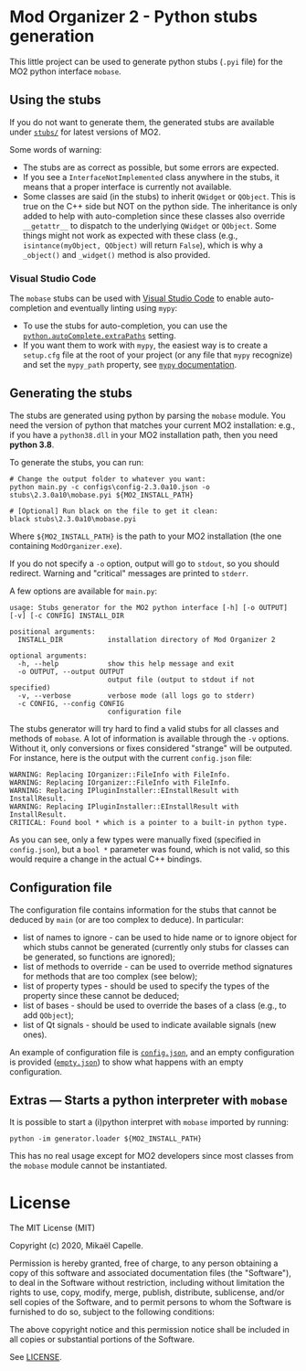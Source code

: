 # Mod Organizer 2 - Python stubs generation

This little project can be used to generate python stubs (`.pyi` file) for the MO2 python
interface `mobase`.

## Using the stubs

If you do not want to generate them, the generated stubs are available under [`stubs/`](stubs/) for latest
versions of MO2.

Some words of warning:
- The stubs are as correct as possible, but some errors are expected.
- If you see a `InterfaceNotImplemented` class anywhere in the stubs, it means that a proper interface is
    currently not available.
- Some classes are said (in the stubs) to inherit `QWidget` or `QObject`. This is true on the C++ side but NOT
    on the python side. The inheritance is only added to help with auto-completion since these classes also
    override `__getattr__` to dispatch to the underlying `QWidget` or `QObject`. Some things might not work as
    expected with these class (e.g., `isintance(myObject, QObject)` will return `False`), which is why a
    `_object()` and `_widget()` method is also provided.

### Visual Studio Code

The `mobase` stubs can be used with [Visual Studio Code](https://code.visualstudio.com/) to enable auto-completion and eventually linting using `mypy`:
- To use the stubs for auto-completion, you can use the
[`python.autoComplete.extraPaths`](https://code.visualstudio.com/docs/python/editing#_enable-intellisense-for-custom-package-locations)
setting.
- If you want them to work with `mypy`, the easiest way is to create a `setup.cfg` file at the root of your
project (or any file that `mypy` recognize) and set the `mypy_path` property, see
[`mypy` documentation](https://mypy.readthedocs.io/en/stable/config_file.html#import-discovery).

## Generating the stubs

The stubs are generated using python by parsing the `mobase` module.
You need the version of python that matches your current MO2 installation: e.g., if you have a `python38.dll` in
your MO2 installation path, then you need **python 3.8**.

To generate the stubs, you can run:

```
# Change the output folder to whatever you want:
python main.py -c configs\config-2.3.0a10.json -o stubs\2.3.0a10\mobase.pyi ${MO2_INSTALL_PATH}

# [Optional] Run black on the file to get it clean:
black stubs\2.3.0a10\mobase.pyi
```

Where `${MO2_INSTALL_PATH}` is the path to your MO2 installation (the one containing `ModOrganizer.exe`).

If you do not specify a `-o` option, output will go to `stdout`, so you should redirect. Warning and "critical"
messages are printed to `stderr`.

A few options are available for `main.py`:

```
usage: Stubs generator for the MO2 python interface [-h] [-o OUTPUT] [-v] [-c CONFIG] INSTALL_DIR

positional arguments:
  INSTALL_DIR           installation directory of Mod Organizer 2

optional arguments:
  -h, --help            show this help message and exit
  -o OUTPUT, --output OUTPUT
                        output file (output to stdout if not specified)
  -v, --verbose         verbose mode (all logs go to stderr)
  -c CONFIG, --config CONFIG
                        configuration file
```

The stubs generator will try hard to find a valid stubs for all classes and methods of `mobase`.
A lot of information is available through the `-v` options. Without it, only conversions or fixes
considered "strange" will be outputed. For instance, here is the output with the current `config.json`
file:

```
WARNING: Replacing IOrganizer::FileInfo with FileInfo.
WARNING: Replacing IOrganizer::FileInfo with FileInfo.
WARNING: Replacing IPluginInstaller::EInstallResult with InstallResult.
WARNING: Replacing IPluginInstaller::EInstallResult with InstallResult.
CRITICAL: Found bool * which is a pointer to a built-in python type.
```

As you can see, only a few types were manually fixed (specified in `config.json`), but a `bool *`
parameter was found, which is not valid, so this would require a change in the actual C++ bindings.

## Configuration file

The configuration file contains information for the stubs that cannot be deduced by `main` (or are too
complex to deduce). In particular:

- list of names to ignore - can be used to hide name or to ignore object for which stubs cannot be generated (currently
    only stubs for classes can be generated, so functions are ignored);
- list of methods to override - can be used to override method signatures for methods that are too complex (see below);
- list of property types - should be used to specify the types of the property since these cannot be deduced;
- list of bases - should be used to override the bases of a class (e.g., to add `QObject`);
- list of Qt signals - should be used to indicate available signals (new ones).

An example of configuration file is [`config.json`](config.json), and an empty configuration is provided ([`empty.json`](empty.json))
to show what happens with an empty configuration.

## Extras &mdash; Starts a python interpreter with `mobase`

It is possible to start a (i)python interpret with `mobase` imported by running:

```
python -im generator.loader ${MO2_INSTALL_PATH}
```

This has no real usage except for MO2 developers since most classes from the `mobase` module cannot be instantiated.

# License

The MIT License (MIT)

Copyright (c) 2020, Mikaël Capelle.

Permission is hereby granted, free of charge, to any person obtaining a copy of this software and associated documentation files (the "Software"), to deal in the Software without restriction, including without limitation the rights to use, copy, modify, merge, publish, distribute, sublicense, and/or sell copies of the Software, and to permit persons to whom the Software is furnished to do so, subject to the following conditions:

The above copyright notice and this permission notice shall be included in all copies or substantial portions of the Software.

See [LICENSE](LICENSE).